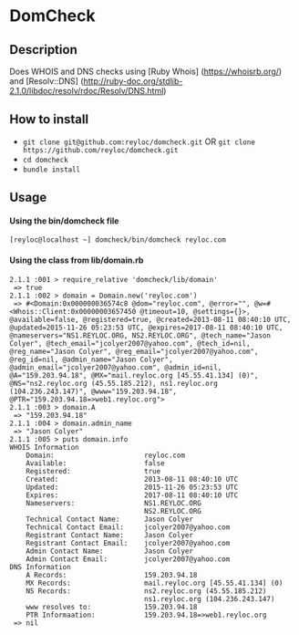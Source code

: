 # DomCheck

## Description

Does WHOIS and DNS checks using [Ruby Whois] (https://whoisrb.org/) and [Resolv::DNS] (http://ruby-doc.org/stdlib-2.1.0/libdoc/resolv/rdoc/Resolv/DNS.html)

## How to install

- `git clone git@github.com:reyloc/domcheck.git` OR `git clone https://github.com/reyloc/domcheck.git`
- `cd domcheck`
- `bundle install`

## Usage

#### Using the bin/domcheck file
```
[reyloc@localhost ~] domcheck/bin/domcheck reyloc.com
```
#### Using the class from lib/domain.rb
```
2.1.1 :001 > require_relative 'domcheck/lib/domain'
 => true
2.1.1 :002 > domain = Domain.new('reyloc.com')
 => #<Domain:0x000000036574c8 @dom="reyloc.com", @error="", @w=#<Whois::Client:0x00000003657450 @timeout=10, @settings={}>, @available=false, @registered=true, @created=2013-08-11 08:40:10 UTC, @updated=2015-11-26 05:23:53 UTC, @expires=2017-08-11 08:40:10 UTC, @nameservers="NS1.REYLOC.ORG, NS2.REYLOC.ORG", @tech_name="Jason Colyer", @tech_email="jcolyer2007@yahoo.com", @tech_id=nil, @reg_name="Jason Colyer", @reg_email="jcolyer2007@yahoo.com", @reg_id=nil, @admin_name="Jason Colyer", @admin_email="jcolyer2007@yahoo.com", @admin_id=nil, @A="159.203.94.18", @MX="mail.reyloc.org [45.55.41.134] (0)", @NS="ns2.reyloc.org (45.55.185.212), ns1.reyloc.org (104.236.243.147)", @www="159.203.94.18", @PTR="159.203.94.18=>web1.reyloc.org">
2.1.1 :003 > domain.A
 => "159.203.94.18"
2.1.1 :004 > domain.admin_name
 => "Jason Colyer"
2.1.1 :005 > puts domain.info
WHOIS Information
    Domain:                      reyloc.com
    Available:                   false
    Registered:                  true
    Created:                     2013-08-11 08:40:10 UTC
    Updated:                     2015-11-26 05:23:53 UTC
    Expires:                     2017-08-11 08:40:10 UTC
    Nameservers:                 NS1.REYLOC.ORG
                                 NS2.REYLOC.ORG
    Technical Contact Name:      Jason Colyer
    Technical Contact Email:     jcolyer2007@yahoo.com
    Registrant Contact Name:     Jason Colyer
    Registrant Contact Email:    jcolyer2007@yahoo.com
    Admin Contact Name:          Jason Colyer
    Admin Contact Email:         jcolyer2007@yahoo.com
DNS Information
    A Records:                   159.203.94.18
    MX Records:                  mail.reyloc.org [45.55.41.134] (0)
    NS Records:                  ns2.reyloc.org (45.55.185.212)
                                 ns1.reyloc.org (104.236.243.147)
    www resolves to:             159.203.94.18
    PTR Informaation:            159.203.94.18=>web1.reyloc.org
 => nil
```
